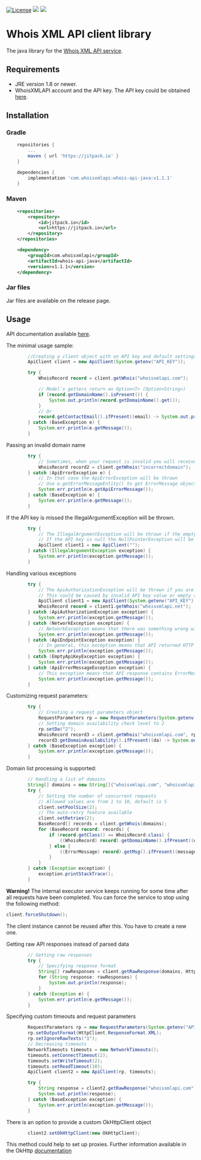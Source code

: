 [![License](https://img.shields.io/badge/License-Apache%202.0-blue.svg)](https://opensource.org/licenses/Apache-2.0) [![](https://jitpack.io/v/com.whoisxmlapi/whois-api-java.svg)](https://jitpack.io/#com.whoisxmlapi/whois-api-java) [![](https://github.com/whois-api-llc/whois-api-java/workflows/Tests/badge.svg)](https://github.com/whois-api-llc/whois-api-java/actions)

# Whois XML API client library
The java library for the [Whois XML API service](https://whois.whoisxmlapi.com/).

## Requirements
* JRE version 1.8 or newer.
* WhoisXMLAPI account and the API key. The API key could be obtained [here](https://user.whoisxmlapi.com/products).

## Installation

### Gradle
```groovy
    repositories {
        ...
        maven { url 'https://jitpack.io' }
    }
```
```groovy
    dependencies {
        implementation 'com.whoisxmlapi:whois-api-java:v1.1.1'
    }
```

### Maven

```xml
    <repositories>
        <repository>
            <id>jitpack.io</id>
            <url>https://jitpack.io</url>
        </repository>
    </repositories>
```
```xml
	<dependency>
	    <groupId>com.whoisxmlapi</groupId>
	    <artifactId>whois-api-java</artifactId>
	    <version>v1.1.1</version>
	</dependency>
```
### Jar files
Jar files are available on the release page.


## Usage
API documentation available [here](https://whois.whoisxmlapi.com/documentation/making-requests).

The minimal usage sample:
```java
        //Creating a client object with an API key and default settings
        ApiClient client = new ApiClient(System.getenv("API_KEY"));

        try {
            WhoisRecord record = client.getWhois("whoisxmlapi.com");

            // Model's getters return an Option<T> (Option<String>)
            if (record.getDomainName().isPresent()) {
                System.out.println(record.getDomainName().get());
            }
            // Or
            record.getContactEmail().ifPresent((email) -> System.out.println(email));
        } catch (BaseException e) {
            System.err.println(e.getMessage());
        }
```

Passing an invalid domain name
```java
        try {
            // Sometimes, when your request is invalid you will receive an error response
            WhoisRecord record2 = client.getWhois("incorrectdomain");
        } catch (ApiErrorException e) {
            // In that case the ApiErrorException will be thrown
            // Use e.getErrorMessageEntity() to get ErrorMessage object (Could be a null!)
            System.err.println(e.getApiErrorMessage());
        } catch (BaseException e) {
            System.err.println(e.getMessage());
        }
```

If the API key is missed the IllegalArgumentException will be thrown.
```java
        try {
            // The IllegalArgumentException will be thrown if the empty API key is specified
            // If the API key is null the NullPointerException will be thrown
            ApiClient client1 = new ApiClient("");
        } catch (IllegalArgumentException exception) {
            System.err.println(exception.getMessage());
        }
```

Handling various exceptions
```java
        try {
            // The ApiAuthorizationException will be thrown if you are not permitted to perform queries
            // This could be caused by invalid API key value or empty account balance
            ApiClient client1 = new ApiClient(System.getenv("API_KEY").replace('0', '9'));
            WhoisRecord record = client1.getWhois("whoisxmlapi.net");
        } catch (ApiAuthorizationException exception) {
            System.err.println(exception.getMessage());
        } catch (NetworkException exception) {
            // NetworkException means that there was something wrong with connection
            System.err.println(exception.getMessage());
        } catch (ApiEndpointException exception) {
            // In general, this exception means that API returned HTTP 5XX code
            System.err.println(exception.getMessage());
        } catch (EmptyApiKeyException exception) {
            System.err.println(exception.getMessage());
        } catch (ApiErrorMessageException exception) {
            // This exception means that API response contains ErrorMessage field
            System.err.println(exception.getMessage());
        }
```

Customizing request parameters:
```java
        try {
            // Creating a request parameters object
            RequestParameters rp = new RequestParameters(System.getenv("API_KEY"));
            // Setting domain availability check level to 2
            rp.setDa("2");
            WhoisRecord record3 = client.getWhois("whoisxmlapi.com", rp);
            record3.getDomainAvailability().ifPresent((da) -> System.out.println(da));
        } catch (BaseException exception) {
            System.err.println(exception.getMessage());
        }
```

Domain list processing is supported:
```java
        // Handling a list of domains
        String[] domains = new String[]{"whoisxmlapi.com", "whoisxmlapi.net", "incorrectdomain"};
        try {
            // Setting the number of concurrent requests
            // Allowed values are from 1 to 10, default is 5
            client.setPoolSize(2);
            // The auto-retry feature available
            client.setRetries(2);
            BaseRecord[] records = client.getWhois(domains);
            for (BaseRecord record: records) {
                if (record.getClass() == WhoisRecord.class) {
                    ((WhoisRecord) record).getDomainName().ifPresent((domain) -> System.out.println(domain));
                } else {
                    ((ErrorMessage) record).getMsg().ifPresent((message) -> System.out.println(message));
                }
            }
        } catch (Exception exception) {
            exception.printStackTrace();
        }
```
**Warning!** The internal executor service keeps running for some time after all requests have been completed.
You can force the service to stop using the following method:
```java
client.forceShutdown();
```
The client instance cannot be reused after this. You have to create a new one.

Getting raw API responses instead of parsed data
```java
        // Getting raw responses
        try {
            // Specifying response format
            String[] rawResponses = client.getRawResponse(domains, HttpClient.ResponseFormat.XML);
            for (String response: rawResponses) {
                System.out.println(response);
            }
        } catch (Exception e) {
            System.err.println(e.getMessage());
        }
```

Specifying custom timeouts and request parameters
```java
        RequestParameters rp = new RequestParameters(System.getenv("API_KEY"));
        rp.setOutputFormat(HttpClient.ResponseFormat.XML);
        rp.setIgnoreRawTexts("1");
        // Decreasing timeouts
        NetworkTimeouts timeouts = new NetworkTimeouts();
        timeouts.setConnectTimeout(2);
        timeouts.setWriteTimeout(2);
        timeouts.setReadTimeout(10);
        ApiClient client2 = new ApiClient(rp, timeouts);

        try {
            String response = client2.getRawResponse("whoisxmlapi.com");
            System.out.println(response);
        } catch (BaseException exception) {
            System.err.println(exception.getMessage());
        }
```

There is an option to provide a custom OkHttpClient object
```java
        client2.setOkHttpClient(new OkHttpClient);
```
This method could help to set up proxies. Further information available in the OkHttp [documentation](https://square.github.io/okhttp/)

